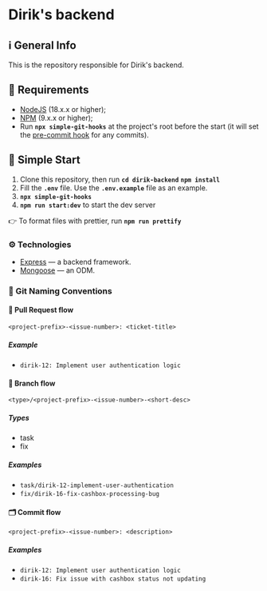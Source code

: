 # Dirik's backend

## ℹ️ General Info

This is the repository responsible for Dirik's backend.

## 📑 Requirements

- [NodeJS](https://nodejs.org/en/) (18.x.x or higher);
- [NPM](https://www.npmjs.com/) (9.x.x or higher);
- Run **`npx simple-git-hooks`** at the project's root before the start (it will set the [pre-commit hook](https://www.npmjs.com/package/simple-git-hooks) for any commits).

## 🚀️ Simple Start

1. Clone this repository, then run **`cd dirik-backend`** **`npm install`**
2. Fill the **`.env`** file. Use the **`.env.example`** file as an example.
3. **`npx simple-git-hooks`**
4. **`npm run start:dev`** to start the dev server

👉 To format files with prettier, run **`npm run prettify`**

### ⚙️ Technologies

- [Express](https://expressjs.com/) — a backend framework.
- [Mongoose](https://mongoosejs.com/) — an ODM.

### 📝 Git Naming Conventions

#### 🏅 Pull Request flow

```
<project-prefix>-<issue-number>: <ticket-title>
```

##### Example

- `dirik-12: Implement user authentication logic`

#### 🌳 Branch flow

```
<type>/<project-prefix>-<issue-number>-<short-desc>
```

##### Types

- task
- fix

##### Examples

- `task/dirik-12-implement-user-authentication`
- `fix/dirik-16-fix-cashbox-processing-bug`

#### 🗂 Commit flow

```
<project-prefix>-<issue-number>: <description>
```

##### Examples

- `dirik-12: Implement user authentication logic`
- `dirik-16: Fix issue with cashbox status not updating`
